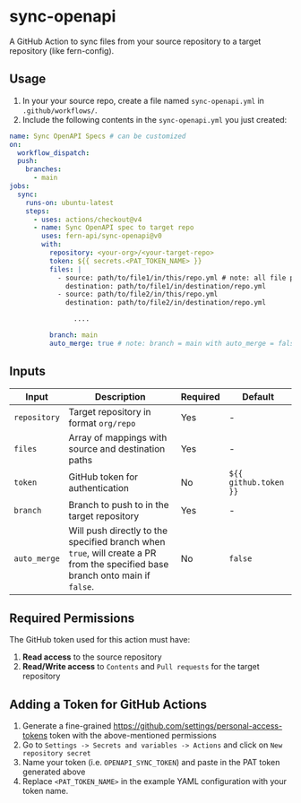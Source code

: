 # sync-openapi

A GitHub Action to sync files from your source repository to a target repository (like fern-config).

## Usage

1. In your your source repo, create a file named `sync-openapi.yml` in `.github/workflows/`. 
2. Include the following contents in the `sync-openapi.yml` you just created: 

```yaml
name: Sync OpenAPI Specs # can be customized
on:
  workflow_dispatch:
  push:
    branches:
      - main
jobs:
  sync:
    runs-on: ubuntu-latest
    steps:
      - uses: actions/checkout@v4
      - name: Sync OpenAPI spec to target repo
        uses: fern-api/sync-openapi@v0
        with:
          repository: <your-org>/<your-target-repo>
          token: ${{ secrets.<PAT_TOKEN_NAME> }}
          files: |
            - source: path/to/file1/in/this/repo.yml # note: all file paths are relative to repository root
              destination: path/to/file1/in/destination/repo.yml
            - source: path/to/file2/in/this/repo.yml
              destination: path/to/file2/in/destination/repo.yml

                ....

          branch: main
          auto_merge: true # note: branch = main with auto_merge = false will cause an error

```

## Inputs

| Input | Description | Required | Default |
|-------|-------------|----------|---------|
| `repository` | Target repository in format `org/repo` | Yes | - |
| `files` | Array of mappings with source and destination paths | Yes | - |
| `token` | GitHub token for authentication | No | `${{ github.token }}` |
| `branch` | Branch to push to in the target repository | Yes | - |
| `auto_merge` | Will push directly to the specified branch when `true`, will create a PR from the specified base branch onto main if `false`. | No | `false` |


## Required Permissions

The GitHub token used for this action must have:

1. **Read access** to the source repository
2. **Read/Write access** to `Contents` and `Pull requests` for the target repository

## Adding a Token for GitHub Actions

1. Generate a fine-grained https://github.com/settings/personal-access-tokens token with the above-mentioned permissions
2. Go to `Settings -> Secrets and variables -> Actions` and click on `New repository secret`
3. Name your token (i.e. `OPENAPI_SYNC_TOKEN`) and paste in the PAT token generated above
4. Replace `<PAT_TOKEN_NAME>` in the example YAML configuration with your token name.

